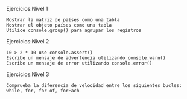 Ejercicios:Nivel 1

    Mostrar la matriz de países como una tabla
    Mostrar el objeto países como una tabla
    Utilice console.group() para agrupar los registros

Ejercicios:Nivel 2

    10 > 2 * 10 use console.assert()
    Escribe un mensaje de advertencia utilizando console.warn()
    Escribe un mensaje de error utilizando console.error()

Ejercicios:Nivel 3

    Comprueba la diferencia de velocidad entre los siguientes bucles: while, for, for of, forEach
